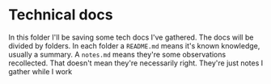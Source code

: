 # Technical docs
In this folder I'll be saving some tech docs I've gathered. The docs will be divided by folders. In each folder a `README.md` means it's known knowledge, usually a summary. A `notes.md` means they're some observations recollected. That doesn't mean they're necessarily right. They're just notes I gather while I work